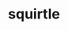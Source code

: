 ---
id: 7
title: squirtle
types: [water]
image: https://raw.githubusercontent.com/PokeAPI/sprites/master/sprites/pokemon/7.png
---